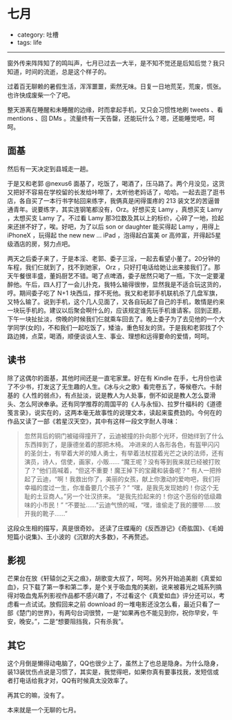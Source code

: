 # 七月
- category: 吐槽
- tags: life

---

窗外传来阵阵知了的鸣叫声，七月已过去一大半，是不知不觉还是后知后觉？我只知道，时间的流逝，总是这个样子的。

过着百无聊赖的暑假生活，浑浑噩噩，索然无味。日复一日地荒芜，荒废，慌张。也许快成废柴一个了吧。

整天游离在睡醒和未睡醒的边缘，时而拿起手机，又只会习惯性地刷 tweets 、看 mentions 、回 DMs 。流量终有一天告罄，还能玩什么？嗯，还能睡觉吧，呵呵。

## 面基

然后有一天决定到县城走一趟。

于是又和老郭 @nexus6 面基了，吃饭了，喝酒了，压马路了。两个月没见，这货又把好不容易在学校留的长发给咔嚓了，太听他老妈话了，哈哈。一起去逛了逛书店，各自买了一本行书字帖回来练字，我俩真是闲得蛋疼的 213 装文艺的苦逼普通青年。说要练字，其实连钢笔都没有，Orz。好想买支 Lamy ，真想买支 Lamy ，太想买支 Lamy 了。不过看 Lamy 那3位数及其以上的标价，心碎了一地，捡起来还拼不好了，唉。好吧，为了以后 son or daughter 能买得起 Lamy ，用得上 iPhoneX ，玩得起 the new new ... iPad ，泡得起白富美 or 高帅富，开得起5星级酒店的房，努力点吧。

两天之后委子来了，于是本淫、老郭、委子三淫，一起去看望小董了。20分钟的车程，我们仨就到了，找不到她家， Orz ，只好打电话给她让出来接我们了。那天午餐很丰盛，董妈厨艺不错。喝了点啤酒，委子居然只喝了一瓶，下次一定要灌醉他。午后，四人打了一会儿扑克，我特么输得很惨，显然我是不适合玩这货的，哼。期间委子吃了 N+1 块西瓜，撑不死他。我又和老郭手机联机杀了几盘军旗，又特么输了。说到手机，这个几人见面了，又各自玩起了自己的手机，敢情是约来一块玩手机的。建议以后聚会啊什么的，应该规定谁先玩手机谁请客。回到正题，下午一块扯扯淡，傍晚的时候我们仨就乘车回去了。晚上委子为了去见他的一个大学同学(女的)，不和我们一起吃饭了，矮油，重色轻友的货。于是我和老郭找了个路边摊，点菜，喝酒，顺便谈谈人生、事业、理想和远得要命的爱情，呵呵。

## 读书

除了这偶尔的面基，其他时间还是一直宅家里。好在有 Kindle 在手，七月份也读了不少书，打发这了无生趣的人生。《冰与火之歌》看完卷五了，等候卷六。卡耐基的《人性的弱点》，有点扯淡，说是教人为人处事，倒不如说是教人怎么耍滑头、怎么阿谀奉承。还有同学推荐的周国平的《人与永恒》、拉罗什福科的《道德笺言录》，说实在的，这两本毫无故事性的说理文本，读起来蛮费劲的。今何在的作品又读了一部《若星汉天空》，其中有这样一段文字耐人寻味：

>忽然背后的铜门被碰得撞开了，云迪被撞的扑向那个光环，但她绊到了什么东西摔到了，是康德坐着的那把木椅。 
>冲进来的人各形各色，有盔甲闪闪的圣剑士，有举着大斧的矮人勇士，有举着法杖捏着光芒之诀的法师，还有演员，诗人，信使，画家，小贩…… 
>“魔王呢？没有等到我来就已经被打败了？”他们高喊着，“但这不重要！魔王掉下的宝藏和装备呢？” 
>有人一把拎起了云迪，“啊！我救出你了，美丽的女孩，献上你激动的爱吻吧，我们将幸福的度过一生，你准备要几个孩子？” 
>“嘿，是我先发现她的！你这个无耻的土豆商人。”另一个壮汉挤来。 
>“是我先捡起来的！你这个恶俗的低级趣味的小市民！” 
>“不要扯……”云迪气愤的喊，“嘿，谁偷走了我的腰带……放开我的靴子……” 

这段众生相的描写，真是很奇妙。
还读了庄蝶庵的《反西游记》《奇肱国》、《毛姆短篇小说集》、王小波的《沉默的大多数》，不再赘述。

## 影视

芒果台在放《轩辕剑之天之痕》，胡歌变大叔了，呵呵。另外开始追美剧《真爱如血》，只下载了第一季和第二季，是个关于吸血鬼的美剧，说来被暮光之城系列搞得对吸血鬼系列影视作品都不感兴趣了，不过看这个《真爱如血》评分还可以，考虑看一点试试。放假回来之前 download 的一堆电影还没怎么看，最近只看了一部《楚门的世界》，有两句台词很赞，一是“如果再也不能见到你，祝你早安，午安，晚安。”，二是“想要阻挡我，只有杀我”。

## 其它

这个月倒是懒得动电脑了，QQ也很少上了，虽然上了也总是隐身。为什么隐身，装13装忧伤点说是习惯了，其实是，我觉得吧，如果你真有要事找我，发短信或者打电话给我才对，QQ有时候真太没效率了。

再其它的嘛，没有了。

本来就是一个无聊的七月。
